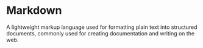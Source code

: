 # Markdown
A lightweight markup language used for formatting plain text into structured documents, commonly used for creating documentation and writing on the web.